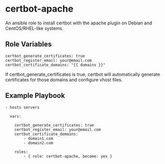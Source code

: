 # certbot-apache
An ansible role to install certbot with the apache plugin on Debian and CentOS/RHEL-like systems.

## Role Variables

	certbot_generate_certificates: true
	certbot_register_email: your@email.com
	certbot_certificate_domains: "{{ domains }}"

If certbot_generate_certificates is true, certbot will automatically generate certificates for those domains and configure vhost files.

## Example Playbook

	- hosts servers

	  vars: 

		certbot_generate_certificates: true
		certbot_register_email: your@email.com
	  	certbot_certificate_domains:
	  		- domain1.com
	  		- domain2.com

  		roles:
		    - { role: certbot-apache, become: yes }
